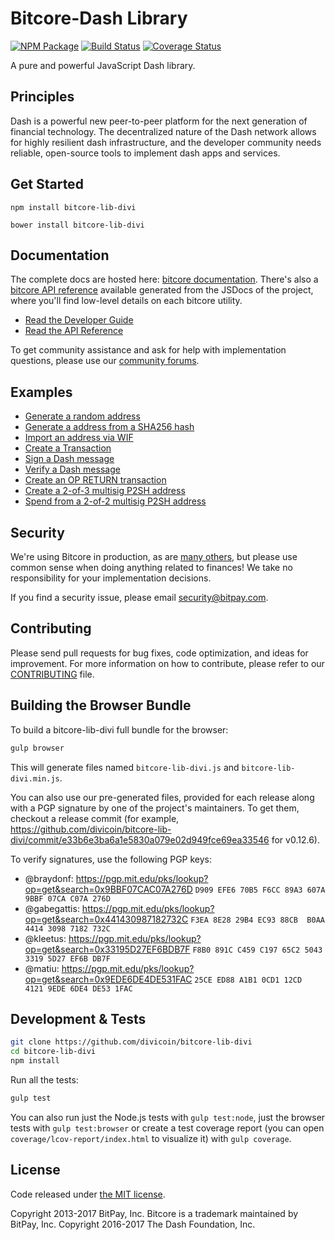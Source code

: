 Bitcore-Dash Library
=======

[![NPM Package](https://img.shields.io/npm/v/bitcore-lib-divi.svg?style=flat-square)](https://www.npmjs.org/package/bitcore-lib-divi)
[![Build Status](https://img.shields.io/travis/divicoin/bitcore-lib-divi.svg?branch=master&style=flat-square)](https://travis-ci.org/divicoin/bitcore-lib-divi)
[![Coverage Status](https://img.shields.io/coveralls/divicoin/bitcore-lib-divi.svg?style=flat-square)](https://coveralls.io/github/divicoin/bitcore-lib-divi?branch=master)

A pure and powerful JavaScript Dash library.

## Principles

Dash is a powerful new peer-to-peer platform for the next generation of financial technology. The decentralized nature of the Dash network allows for highly resilient dash infrastructure, and the developer community needs reliable, open-source tools to implement dash apps and services.

## Get Started

```
npm install bitcore-lib-divi
```

```
bower install bitcore-lib-divi
```

## Documentation

The complete docs are hosted here: [bitcore documentation](http://bitcore.io/guide/). There's also a [bitcore API reference](http://bitcore.io/api/) available generated from the JSDocs of the project, where you'll find low-level details on each bitcore utility.

- [Read the Developer Guide](http://bitcore.io/guide/)
- [Read the API Reference](http://bitcore.io/api/)

To get community assistance and ask for help with implementation questions, please use our [community forums](https://forum.bitcore.io/).

## Examples

* [Generate a random address](https://github.com/divicoin/bitcore-lib-divi/blob/master/docs/examples.md#generate-a-random-address)
* [Generate a address from a SHA256 hash](https://github.com/divicoin/bitcore-lib-divi/blob/master/docs/examples.md#generate-a-address-from-a-sha256-hash)
* [Import an address via WIF](https://github.com/divicoin/bitcore-lib-divi/blob/master/docs/examples.md#import-an-address-via-wif)
* [Create a Transaction](https://github.com/divicoin/bitcore-lib-divi/blob/master/docs/examples.md#create-a-transaction)
* [Sign a Dash message](https://github.com/divicoin/bitcore-lib-divi/blob/master/docs/examples.md#sign-a-bitcoin-message)
* [Verify a Dash message](https://github.com/divicoin/bitcore-lib-divi/blob/master/docs/examples.md#verify-a-bitcoin-message)
* [Create an OP RETURN transaction](https://github.com/divicoin/bitcore-lib-divi/blob/master/docs/examples.md#create-an-op-return-transaction)
* [Create a 2-of-3 multisig P2SH address](https://github.com/divicoin/bitcore-lib-divi/blob/master/docs/examples.md#create-a-2-of-3-multisig-p2sh-address)
* [Spend from a 2-of-2 multisig P2SH address](https://github.com/divicoin/bitcore-lib-divi/blob/master/docs/examples.md#spend-from-a-2-of-2-multisig-p2sh-address)


## Security

We're using Bitcore in production, as are [many others](http://bitcore.io#projects), but please use common sense when doing anything related to finances! We take no responsibility for your implementation decisions.

If you find a security issue, please email security@bitpay.com.

## Contributing

Please send pull requests for bug fixes, code optimization, and ideas for improvement. For more information on how to contribute, please refer to our [CONTRIBUTING](https://github.com/divicoin/bitcore-lib-divi/blob/master/CONTRIBUTING.md) file.

## Building the Browser Bundle

To build a bitcore-lib-divi full bundle for the browser:

```sh
gulp browser
```

This will generate files named `bitcore-lib-divi.js` and `bitcore-lib-divi.min.js`.

You can also use our pre-generated files, provided for each release along with a PGP signature by one of the project's maintainers. To get them, checkout a release commit (for example, https://github.com/divicoin/bitcore-lib-divi/commit/e33b6e3ba6a1e5830a079e02d949fce69ea33546 for v0.12.6).

To verify signatures, use the following PGP keys:
- @braydonf: https://pgp.mit.edu/pks/lookup?op=get&search=0x9BBF07CAC07A276D `D909 EFE6 70B5 F6CC 89A3 607A 9BBF 07CA C07A 276D`
- @gabegattis: https://pgp.mit.edu/pks/lookup?op=get&search=0x441430987182732C `F3EA 8E28 29B4 EC93 88CB  B0AA 4414 3098 7182 732C`
- @kleetus: https://pgp.mit.edu/pks/lookup?op=get&search=0x33195D27EF6BDB7F `F8B0 891C C459 C197 65C2 5043 3319 5D27 EF6B DB7F`
- @matiu: https://pgp.mit.edu/pks/lookup?op=get&search=0x9EDE6DE4DE531FAC `25CE ED88 A1B1 0CD1 12CD  4121 9EDE 6DE4 DE53 1FAC`


## Development & Tests

```sh
git clone https://github.com/divicoin/bitcore-lib-divi
cd bitcore-lib-divi
npm install
```

Run all the tests:

```sh
gulp test
```

You can also run just the Node.js tests with `gulp test:node`, just the browser tests with `gulp test:browser`
or create a test coverage report (you can open `coverage/lcov-report/index.html` to visualize it) with `gulp coverage`.

## License

Code released under [the MIT license](https://github.com/divicoin/bitcore-lib-divi/blob/master/LICENSE).

Copyright 2013-2017 BitPay, Inc. Bitcore is a trademark maintained by BitPay, Inc.
Copyright 2016-2017 The Dash Foundation, Inc.
